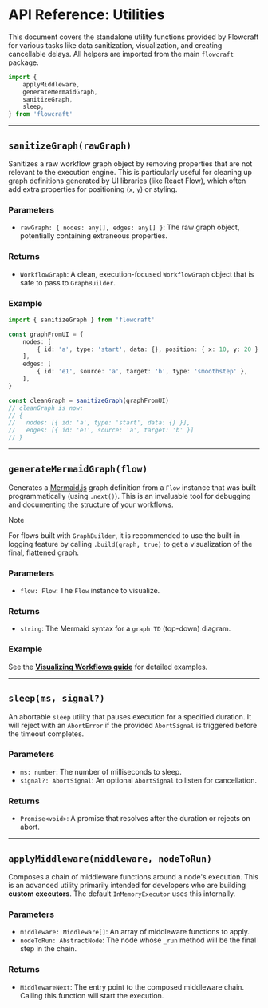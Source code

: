 # API Reference: Utilities

This document covers the standalone utility functions provided by Flowcraft for various tasks like data sanitization, visualization, and creating cancellable delays. All helpers are imported from the main `flowcraft` package.

```typescript
import {
	applyMiddleware,
	generateMermaidGraph,
	sanitizeGraph,
	sleep,
} from 'flowcraft'
```

---

## `sanitizeGraph(rawGraph)`

Sanitizes a raw workflow graph object by removing properties that are not relevant to the execution engine. This is particularly useful for cleaning up graph definitions generated by UI libraries (like React Flow), which often add extra properties for positioning (`x`, `y`) or styling.

### Parameters

-   `rawGraph: { nodes: any[], edges: any[] }`: The raw graph object, potentially containing extraneous properties.

### Returns

-   `WorkflowGraph`: A clean, execution-focused `WorkflowGraph` object that is safe to pass to `GraphBuilder`.

### Example

```typescript
import { sanitizeGraph } from 'flowcraft'

const graphFromUI = {
	nodes: [
		{ id: 'a', type: 'start', data: {}, position: { x: 10, y: 20 }, selected: false },
	],
	edges: [
		{ id: 'e1', source: 'a', target: 'b', type: 'smoothstep' },
	],
}

const cleanGraph = sanitizeGraph(graphFromUI)
// cleanGraph is now:
// {
//   nodes: [{ id: 'a', type: 'start', data: {} }],
//   edges: [{ id: 'e1', source: 'a', target: 'b' }]
// }
```

---

## `generateMermaidGraph(flow)`

Generates a [Mermaid.js](https://mermaid.js.org/) graph definition from a `Flow` instance that was built programmatically (using `.next()`). This is an invaluable tool for debugging and documenting the structure of your workflows.

> [!NOTE]
> For flows built with `GraphBuilder`, it is recommended to use the built-in logging feature by calling `.build(graph, true)` to get a visualization of the final, flattened graph.

### Parameters

-   `flow: Flow`: The `Flow` instance to visualize.

### Returns

-   `string`: The Mermaid syntax for a `graph TD` (top-down) diagram.

### Example

See the **[Visualizing Workflows guide](/guide/tooling/mermaid.md)** for detailed examples.

---

## `sleep(ms, signal?)`

An abortable `sleep` utility that pauses execution for a specified duration. It will reject with an `AbortError` if the provided `AbortSignal` is triggered before the timeout completes.

### Parameters

-   `ms: number`: The number of milliseconds to sleep.
-   `signal?: AbortSignal`: An optional `AbortSignal` to listen for cancellation.

### Returns

-   `Promise<void>`: A promise that resolves after the duration or rejects on abort.

---

## `applyMiddleware(middleware, nodeToRun)`

Composes a chain of middleware functions around a node's execution. This is an advanced utility primarily intended for developers who are building **custom executors**. The default `InMemoryExecutor` uses this internally.

### Parameters

-   `middleware: Middleware[]`: An array of middleware functions to apply.
-   `nodeToRun: AbstractNode`: The node whose `_run` method will be the final step in the chain.

### Returns

-   `MiddlewareNext`: The entry point to the composed middleware chain. Calling this function will start the execution.
